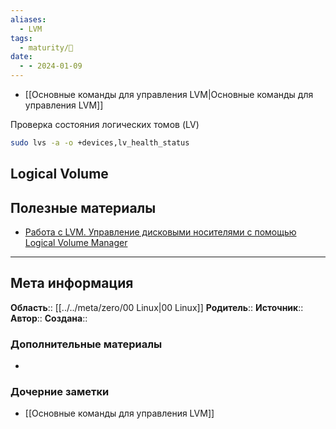 ```yaml
---
aliases:
  - LVM
tags:
  - maturity/🌱
date:
  - - 2024-01-09
---
```

- [[Основные команды для управления LVM|Основные команды для управления LVM]]

Проверка состояния логических томов (LV)
```bash
sudo lvs -a -o +devices,lv_health_status
```

## Logical Volume


## Полезные материалы
- [Работа с LVM. Управление дисковыми носителями с помощью Logical Volume Manager](https://www.dmosk.ru/instruktions.php?object=lvm&ysclid=lr6peozovr651519872#delete)
***
## Мета информация
**Область**:: [[../../meta/zero/00 Linux|00 Linux]]
**Родитель**:: 
**Источник**:: 
**Автор**:: 
**Создана**:: 
### Дополнительные материалы
- 
### Дочерние заметки
<!-- QueryToSerialize: LIST FROM [[]] WHERE contains(Родитель, this.file.link) or contains(parents, this.file.link) -->
<!-- SerializedQuery: LIST FROM [[]] WHERE contains(Родитель, this.file.link) or contains(parents, this.file.link) -->
- [[Основные команды для управления LVM]]
<!-- SerializedQuery END -->
